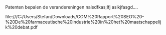 Patenten bepalen de verandereningen nalsdfkas;lfj aslkjfasgd.... 

file:///C:/Users/Stefan/Downloads/COM%20Rapport%20SEO%20-%20De%20farmaceutische%20industrie%20in%20het%20maatschappelijk%20debat.pdf
